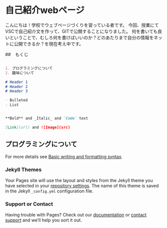 # 自己紹介webページ

こんにちは！学校でウェブページづくりを習っている者です。
今回、授業にてVSCで自己紹介文を作って、GITで公開することになりました。
何を書いても良いということで、むしろ何を書けばいいのか？どのあたりまで自分の情報をネットに公開できるか？を現在考え中です。

##　もくじ
```markdown

1. プログラミングについて
2. 趣味について

# Header 1
# Header 2
# Header 3

- Bulleted
- List


**Bold** and _Italic_ and `Code` text

[Link](url) and ![Image](src)
```

## プログラミングについて


For more details see [Basic writing and formatting syntax](https://docs.github.com/en/github/writing-on-github/getting-started-with-writing-and-formatting-on-github/basic-writing-and-formatting-syntax).

### Jekyll Themes

Your Pages site will use the layout and styles from the Jekyll theme you have selected in your [repository settings](https://github.com/karuiisi/20220422/settings/pages). The name of this theme is saved in the Jekyll `_config.yml` configuration file.

### Support or Contact

Having trouble with Pages? Check out our [documentation](https://docs.github.com/categories/github-pages-basics/) or [contact support](https://support.github.com/contact) and we’ll help you sort it out.
